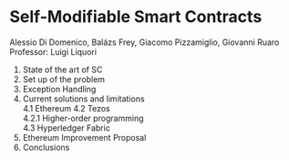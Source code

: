 # Self-Modifiable Smart Contracts

Alessio Di Domenico, Balázs Frey, Giacomo Pizzamiglio, Giovanni Ruaro  
Professor: Luigi Liquori

1. State of the art of SC
2. Set up of the problem  
3. Exception Handling  
4. Current solutions and limitations  
   4.1 Ethereum
   4.2 Tezos  
4.2.1 Higher-order programming  
4.3 Hyperledger Fabric  
5. Ethereum Improvement Proposal 
6. Conclusions 
